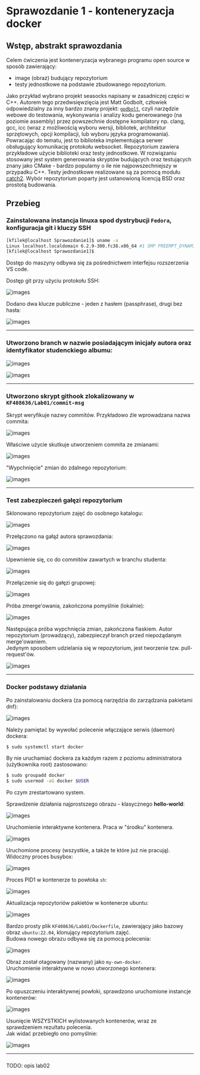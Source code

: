 # Sprawozdanie 1 - konteneryzacja docker

## Wstęp, abstrakt sprawozdania

Celem ćwiczenia jest konteneryzacja wybranego programu open source w sposób zawierający:

- image (obraz) budujący repozytorium
- testy jednostkowe na podstawie zbudowanego repozytorium.

Jako przykład wybrano projekt seasocks napisany w zasadniczej części w C++. Autorem tego przedwsięwzięcia jest Matt Godbolt, człowiek odpowiedzialny za inny bardzo znany projekt: [`godbolt`](https://godbolt.org), czyli narzędzie webowe do testowania, wykonywania i analizy kodu generowanego (na poziomie assembly) przez powszechnie dostępne kompilatory np. clang, gcc, icc (wraz z możliwością wyboru wersji, bibliotek, architektur sprzętowych, opcji kompilacji, lub wyboru języka programowania).
Powracając do tematu, jest to biblioteka implementująca serwer obsługujący komunikację protokołu websocket. Repozytorium zawiera przykładowe użycie biblioteki oraz testy jednostkowe. W rozwiązaniu stosowany jest system generowania skryptów budujących oraz testujących znany jako CMake - bardzo popularny o ile nie najpowszechniejszy w przypadku C++. Testy jednostkowe realizowane są za pomocą modułu [catch2](https://github.com/catchorg/Catch2). Wybór repozytorium poparty jest ustanowioną licencją BSD oraz prostotą budowania.

## Przebieg

### Zainstalowana instancja linuxa spod dystrybucji `Fedora`, konfiguracja git i kluczy SSH

```bash
[kfilek@localhost Sprawozdanie1]$ uname -a
Linux localhost.localdomain 6.2.9-300.fc38.x86_64 #1 SMP PREEMPT_DYNAMIC Thu Mar 30 22:32:58 UTC 2023 x86_64 GNU/Linux
[kfilek@localhost Sprawozdanie1]$
```

Dostęp do maszyny odbywa się za pośrednictwem interfejsu rozszerzenia VS code.

Dostęp git przy użyciu protokołu SSH:

![images](img/1-git-ssh.png)

Dodano dwa klucze publiczne - jeden z hasłem (passphrase), drugi bez hasła:

![images](img/2-pub-keys.png)

***

### Utworzono branch w nazwie posiadającym inicjały autora oraz identyfikator studenckiego albumu:

![images](img/3-branch-log.png)

![images](img/4-branch-name.png)

***

### Utworzono skrypt githook zlokalizowany w `KF408636/Lab01/commit-msg`

Skrypt weryfikuje nazwy commitów. Przykładowo źle wprowadzana nazwa commita:

![images](img/5-git-hook-wrong.png)

Właściwe użycie skutkuje utworzeniem commita ze zmianami:

![images](img/6-git-hook-proper.png)

"Wypchnięcie" zmian do zdalnego repozytorium:

![images](img/7-git-push.png)

***

### Test zabezpieczeń gałęzi repozytorium

Sklonowano repozytorium zajęć do osobnego katalogu:

![images](img/8-branch-protection.png)

Przełączono na gałąź autora sprawozdania:

![images](img/9-checkout-branch.png)

Upewnienie się, co do commitów zawartych w branchu studenta:

![images](img/10-git-log.png)

Przełączenie się do gałęzi grupowej:

![images](img/11-switch-to-group-branch.png)

Próba zmerge'owania, zakończona pomyślnie (lokalnie):

![images](img/12-group-merge.png)

Następująca próba wypchnięcia zmian, zakończona fiaskiem. Autor repozytorium (prowadzący), zabezpieczył  branch przed niepożądanym merge'owaniem. </br>
Jedynym sposobem udzielania się w repozytorium, jest tworzenie tzw. pull-request'ów.

![images](img/13-try-push.png)

***

### Docker podstawy działania

Po zainstalowaniu dockera (za pomocą narzędzia do zarządzania pakietami dnf):

![images](img/15-docker-version.png)

Należy pamiętać by wywołać polecenie włączające serwis (daemon) dockera:

```bash
$ sudo systemctl start docker
```

By nie uruchamiać dockera za każdym razem z poziomu 
administratora (użytkownika root) zastosowano:

```bash
$ sudo groupadd docker
$ sudo usermod -aG docker $USER
```

Po czym zrestartowano system.</br>

Sprawdzenie działania najprostszego obrazu - klasycznego **hello-world**:

![images](img/14-docker-hello-world.png)

Uruchomienie interaktywne kontenera. Praca w "środku" kontenera.

![images](img/16-docker-busy-box-interactive.png)

Uruchomione procesy (wszystkie, a także te które już nie pracują). </br>
Widoczny proces busybox:

![images](img/17-docker-ps.png)

Proces PID1 w kontenerze to powłoka `sh`:

![images](img/18-print-pid.png)

Aktualizacja repozytoriów pakietów w kontenerze ubuntu:

![images](img/19-update-pkg-reps.png)

Bardzo prosty plik `KF408636/Lab01/Dockerfile`, zawierający jako bazowy obraz `ubuntu:22.04`, klonujący repozytorium zajęć. </br>
Budowa nowego obrazu odbywa się za pomocą polecenia:

![images](img/20-basic-dockerfile.png)

Obraz został otagowany (nazwany) jako `my-own-docker`. </br>
Uruchomienie interaktywne w nowo utworzonego kontenera:

![images](img/21-interactive-own-dockerfile.png)

Po opuszczeniu interaktywnej powłoki, sprawdzono uruchomione instancje kontenerów:

![images](img/22-runned-containers.png)

Usunięcie WSZYSTKICH wylistowanych kontenerów, wraz ze sprawdzeniem rezultatu polecenia. </br>
Jak widać przebiegło ono pomyślnie:

![images](img/23-remove-all-containers.png)

***

###

TODO: opis lab02
